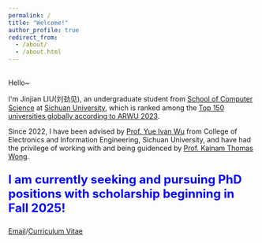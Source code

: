 ```yaml
---
permalink: /
title: "Welcome!"
author_profile: true
redirect_from: 
  - /about/
  - /about.html
---
```




<br>
Hello~  
  
I'm Jinjian LIU(刘劲见), an undergraduate student from [School of Computer Science](https://cs.scu.edu.cn/) at [Sichuan University](https://www.scu.edu.cn/), which is ranked among the [Top 150 universities globally according to ARWU 2023](https://www.shanghairanking.com/institution/sichuan-university).  

Since 2022, I have been advised by [Prof. Yue Ivan Wu](https://scholar.google.com/citations?user=3hAyJWwAAAAJ&hl=zh-CN) from College of Electronics and Information Engineering, Sichuan University, and have had the privilege of working with and being guidenced by [Prof. Kainam Thomas Wong](https://ieeexplore.ieee.org/author/37278684000). 


<p style="color:blue; font-size: 24px; font-weight: bold;">I am currently seeking and pursuing PhD positions with scholarship beginning in Fall 2025!</p>

[Email](austin.liujinjian@gmail.com)/[Curriculum Vitae](../assets/CV-20240703-JJL.pdf)
